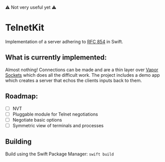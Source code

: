 :warning: Not very useful yet :warning:

# TelnetKit

Implementation of a server adhering to [RFC 854](https://tools.ietf.org/html/rfc854.html) in Swift.

## What is currently implemented:
Almost nothing! Connections can be made and are a thin layer over [Vapor Sockets](https://github.com/vapor/sockets) which does all the difficult work. The project includes a demo app which creates a server that echos the clients inputs back to them.

## Roadmap:
  - [ ] NVT
  - [ ] Pluggable module for Telnet negotiations
  - [ ] Negotiate basic options
  - [ ] Symmetric view of terminals and processes

## Building
Build using the Swift Package Manager:
`swift build`
